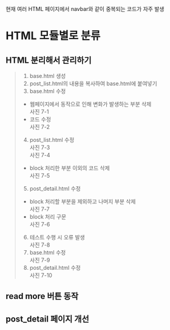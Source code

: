 현재 여러 HTML 페이지에서 navbar와 같이 중복되는 코드가 자주 발생

# HTML 모듈별로 분류
## HTML 분리해서 관리하기
> 1. base.html 생성  
> 2. post_list.html의 내용을 복사하여 base.html에 붙여넣기  
> 3. base.html 수정  
> - 웹페이지에서 동작으로 인해 변화가 발생하는 부분 삭제  
> 사진 7-1
> - 코드 수정  
> 사진 7-2
> 4. post_list.html 수정  
> 사진 7-3  
> 사진 7-4  
> - block 처리한 부분 이외의 코드 삭제  
> 사진 7-5
> 5. post_detail.html 수정  
> - block 처리할 부분을 제외하고 나머지 부분 삭제  
> 사진 7-7
> - block 처리 구문  
> 사진 7-6
> 6. 테스트 수행 시 오류 발생  
> 사진 7-8
> 7. base.html 수정  
> 사진 7-9 
> 8. post_detail.html 수정  
> 사진 7-10

## read more 버튼 동작
## post_detail 페이지 개선

